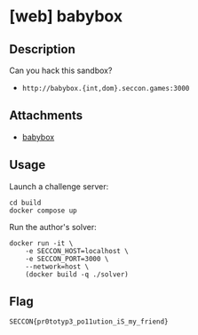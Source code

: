 # [web] babybox

## Description

Can you hack this sandbox?

- `http://babybox.{int,dom}.seccon.games:3000`

## Attachments

- [babybox](files/babybox)

## Usage

Launch a challenge server:

```
cd build
docker compose up
```

Run the author's solver:

```
docker run -it \
    -e SECCON_HOST=localhost \
    -e SECCON_PORT=3000 \
    --network=host \
    (docker build -q ./solver)
```

## Flag

```
SECCON{pr0totyp3_po11ution_iS_my_friend}
```
